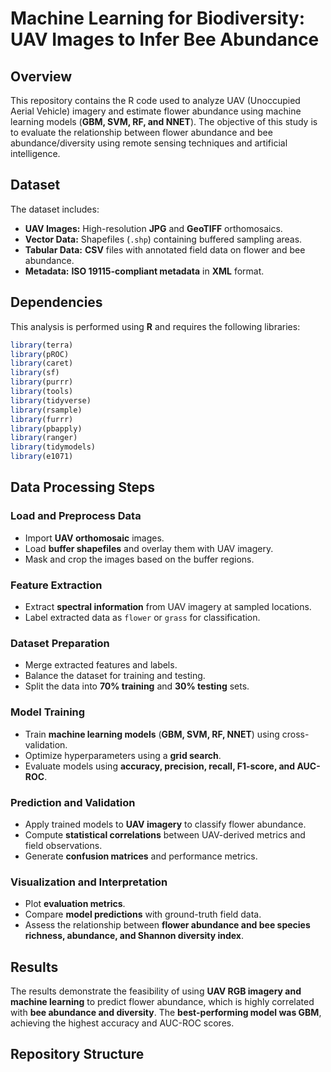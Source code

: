 # Machine Learning for Biodiversity: UAV Images to Infer Bee Abundance

## Overview
This repository contains the R code used to analyze UAV (Unoccupied Aerial Vehicle) imagery and estimate flower abundance using machine learning models (**GBM, SVM, RF, and NNET**). The objective of this study is to evaluate the relationship between flower abundance and bee abundance/diversity using remote sensing techniques and artificial intelligence.

## Dataset
The dataset includes:
- **UAV Images:** High-resolution **JPG** and **GeoTIFF** orthomosaics.
- **Vector Data:** Shapefiles (`.shp`) containing buffered sampling areas.
- **Tabular Data:** **CSV** files with annotated field data on flower and bee abundance.
- **Metadata:** **ISO 19115-compliant metadata** in **XML** format.

## Dependencies
This analysis is performed using **R** and requires the following libraries:
```r
library(terra)
library(pROC)
library(caret)
library(sf)
library(purrr)
library(tools)
library(tidyverse)
library(rsample)
library(furrr)
library(pbapply)
library(ranger)
library(tidymodels)
library(e1071)
```

 ## Data Processing Steps

### Load and Preprocess Data
- Import **UAV orthomosaic** images.
- Load **buffer shapefiles** and overlay them with UAV imagery.
- Mask and crop the images based on the buffer regions.

### Feature Extraction
- Extract **spectral information** from UAV imagery at sampled locations.
- Label extracted data as `flower` or `grass` for classification.

### Dataset Preparation
- Merge extracted features and labels.
- Balance the dataset for training and testing.
- Split the data into **70% training** and **30% testing** sets.

### Model Training
- Train **machine learning models** (**GBM, SVM, RF, NNET**) using cross-validation.
- Optimize hyperparameters using a **grid search**.
- Evaluate models using **accuracy, precision, recall, F1-score, and AUC-ROC**.

### Prediction and Validation
- Apply trained models to **UAV imagery** to classify flower abundance.
- Compute **statistical correlations** between UAV-derived metrics and field observations.
- Generate **confusion matrices** and performance metrics.

### Visualization and Interpretation
- Plot **evaluation metrics**.
- Compare **model predictions** with ground-truth field data.
- Assess the relationship between **flower abundance and bee species richness, abundance, and Shannon diversity index**.

## Results
The results demonstrate the feasibility of using **UAV RGB imagery and machine learning** to predict flower abundance, which is highly correlated with **bee abundance and diversity**. The **best-performing model was GBM**, achieving the highest accuracy and AUC-ROC scores.

## Repository Structure
